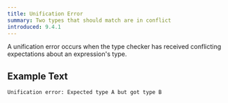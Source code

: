 ```yaml
---
title: Unification Error
summary: Two types that should match are in conflict
introduced: 9.4.1
---
```



A unification error occurs when the type checker has received conflicting expectations about an expression's type.


## Example Text

```
Unification error: Expected type A but got type B
```

